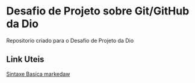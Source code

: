 # Desafio de Projeto sobre Git/GitHub da Dio
Repositorio criado para o Desafio de Projeto da Dio

## Link Uteis
[Sintaxe Basica markedaw](https://www.markdownguide.org/getting-started/)
